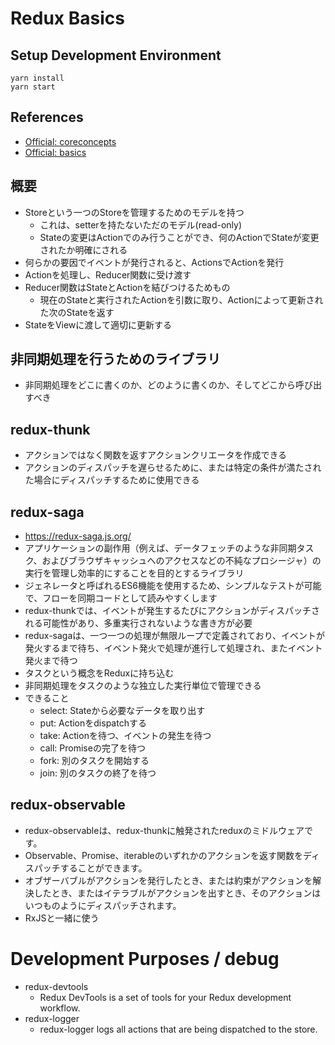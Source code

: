 # Redux Basics


## Setup Development Environment
```
yarn install
yarn start
```


## References
* [Official: coreconcepts](https://redux.js.org/introduction/coreconcepts)
* [Official: basics](https://redux.js.org/basics)


## 概要
* Storeという一つのStoreを管理するためのモデルを持つ
    * これは、setterを持たないただのモデル(read-only)
    * Stateの変更はActionでのみ行うことができ、何のActionでStateが変更されたか明確にされる
* 何らかの要因でイベントが発行されると、ActionsでActionを発行
* Actionを処理し、Reducer関数に受け渡す
* Reducer関数はStateとActionを結びつけるためもの
    * 現在のStateと実行されたActionを引数に取り、Actionによって更新された次のStateを返す
* StateをViewに渡して適切に更新する


## 非同期処理を行うためのライブラリ
* 非同期処理をどこに書くのか、どのように書くのか、そしてどこから呼び出すべき

## redux-thunk
* アクションではなく関数を返すアクションクリエータを作成できる
* アクションのディスパッチを遅らせるために、または特定の条件が満たされた場合にディスパッチするために使用できる


## redux-saga
* https://redux-saga.js.org/
* アプリケーションの副作用（例えば、データフェッチのような非同期タスク、およびブラウザキャッシュへのアクセスなどの不純なプロシージャ）の実行を管理し効率的にすることを目的とするライブラリ
* ジェネレータと呼ばれるES6機能を使用するため、シンプルなテストが可能で、フローを同期コードとして読みやすくします
* redux-thunkでは、イベントが発生するたびにアクションがディスパッチされる可能性があり、多重実行されないような書き方が必要
* redux-sagaは、一つ一つの処理が無限ループで定義されており、イベントが発火するまで待ち、イベント発火で処理が進行して処理され、またイベント発火まで待つ
* タスクという概念をReduxに持ち込む
* 非同期処理をタスクのような独立した実行単位で管理できる
* できること
    * select: Stateから必要なデータを取り出す
    * put: Actionをdispatchする
    * take: Actionを待つ、イベントの発生を待つ
    * call: Promiseの完了を待つ
    * fork: 別のタスクを開始する
    * join: 別のタスクの終了を待つ


## redux-observable
* redux-observableは、redux-thunkに触発されたreduxのミドルウェアです。
* Observable、Promise、iterableのいずれかのアクションを返す関数をディスパッチすることができます。
* オブザーバブルがアクションを発行したとき、または約束がアクションを解決したとき、またはイテラブルがアクションを出すとき、そのアクションはいつものようにディスパッチされます。
* RxJSと一緒に使う


# Development Purposes / debug
* redux-devtools
    * Redux DevTools is a set of tools for your Redux development workflow.
* redux-logger
    * redux-logger logs all actions that are being dispatched to the store.
